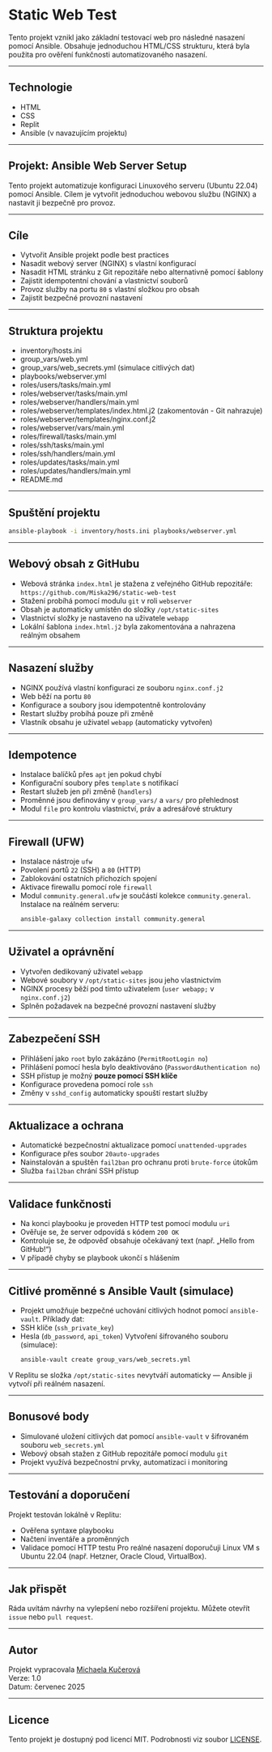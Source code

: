# Static Web Test
Tento projekt vznikl jako základní testovací web pro následné nasazení pomocí Ansible. Obsahuje jednoduchou HTML/CSS strukturu, která byla použita pro ověření funkčnosti automatizovaného nasazení.

---
## Technologie
- HTML
- CSS
- Replit
- Ansible (v navazujícím projektu)

---
## Projekt: Ansible Web Server Setup
Tento projekt automatizuje konfiguraci Linuxového serveru (Ubuntu 22.04) pomocí Ansible. Cílem je vytvořit jednoduchou webovou službu (NGINX) a nastavit ji bezpečně pro provoz.

---
## Cíle
- Vytvořit Ansible projekt podle best practices
- Nasadit webový server (NGINX) s vlastní konfigurací
- Nasadit HTML stránku z Git repozitáře nebo alternativně pomocí šablony
- Zajistit idempotentní chování a vlastnictví souborů
- Provoz služby na portu `80` s vlastní složkou pro obsah
- Zajistit bezpečné provozní nastavení

---
## Struktura projektu
- inventory/hosts.ini 
- group_vars/web.yml
- group_vars/web_secrets.yml (simulace citlivých dat)
- playbooks/webserver.yml
- roles/users/tasks/main.yml
- roles/webserver/tasks/main.yml
- roles/webserver/handlers/main.yml
- roles/webserver/templates/index.html.j2 (zakomentován - Git nahrazuje)
- roles/webserver/templates/nginx.conf.j2
- roles/webserver/vars/main.yml
- roles/firewall/tasks/main.yml
- roles/ssh/tasks/main.yml
- roles/ssh/handlers/main.yml
- roles/updates/tasks/main.yml
- roles/updates/handlers/main.yml
- README.md

---
## Spuštění projektu
```bash
ansible-playbook -i inventory/hosts.ini playbooks/webserver.yml
```

---
## Webový obsah z GitHubu
- Webová stránka `index.html` je stažena z veřejného GitHub repozitáře: `https://github.com/Miska296/static-web-test`
- Stažení probíhá pomocí modulu `git` v roli `webserver`
- Obsah je automaticky umístěn do složky `/opt/static-sites`
- Vlastnictví složky je nastaveno na uživatele `webapp`
- Lokální šablona `index.html.j2` byla zakomentována a nahrazena reálným obsahem

---
## Nasazení služby
- NGINX používá vlastní konfiguraci ze souboru `nginx.conf.j2`
- Web běží na portu `80`
- Konfigurace a soubory jsou idempotentně kontrolovány
- Restart služby probíhá pouze při změně
- Vlastník obsahu je uživatel `webapp` (automaticky vytvořen)

---
## Idempotence
- Instalace balíčků přes `apt` jen pokud chybí
- Konfigurační soubory přes `template` s notifikací
- Restart služeb jen při změně (`handlers`)
- Proměnné jsou definovány v `group_vars/` a `vars/` pro přehlednost
- Modul `file` pro kontrolu vlastnictví, práv a adresářové struktury

---
## Firewall (UFW)
- Instalace nástroje `ufw`
- Povolení portů `22` (SSH) a `80` (HTTP)
- Zablokování ostatních příchozích spojení
- Aktivace firewallu pomocí role `firewall`
- Modul `community.general.ufw` je součástí kolekce `community.general`. Instalace na reálném serveru:
  ```bash
  ansible-galaxy collection install community.general
  ```

---
## Uživatel a oprávnění
- Vytvořen dedikovaný uživatel `webapp`
- Webové soubory v `/opt/static-sites` jsou jeho vlastnictvím
- NGINX procesy běží pod tímto uživatelem (`user webapp;` v `nginx.conf.j2`)
- Splněn požadavek na bezpečné provozní nastavení služby

---
## Zabezpečení SSH
- Přihlášení jako `root` bylo zakázáno (`PermitRootLogin no`)
- Přihlášení pomocí hesla bylo deaktivováno (`PasswordAuthentication no`)
- SSH přístup je možný **pouze pomocí SSH klíče**
- Konfigurace provedena pomocí role `ssh`
- Změny v `sshd_config` automaticky spouští restart služby

---
## Aktualizace a ochrana
- Automatické bezpečnostní aktualizace pomocí `unattended-upgrades`
- Konfigurace přes soubor `20auto-upgrades`
- Nainstalován a spuštěn `fail2ban` pro ochranu proti `brute-force` útokům
- Služba `fail2ban` chrání SSH přístup

---
## Validace funkčnosti
- Na konci playbooku je proveden HTTP test pomocí modulu `uri`
- Ověřuje se, že server odpovídá s kódem `200 OK`
- Kontroluje se, že odpověď obsahuje očekávaný text (např. „Hello from GitHub!“)
- V případě chyby se playbook ukončí s hlášením

---
## Citlivé proměnné s Ansible Vault (simulace)
- Projekt umožňuje bezpečné uchování citlivých hodnot pomocí `ansible-vault`.
Příklady dat:
- SSH klíče (`ssh_private_key`)
- Hesla (`db_password`, `api_token`)
Vytvoření šifrovaného souboru (simulace):
  ```bash
  ansible-vault create group_vars/web_secrets.yml
  ```
V Replitu se složka `/opt/static-sites` nevytváří automaticky — Ansible ji vytvoří při reálném nasazení.

---
## Bonusové body
- Simulované uložení citlivých dat pomocí `ansible-vault` v šifrovaném souboru `web_secrets.yml`
- Webový obsah stažen z GitHub repozitáře pomocí modulu `git`
- Projekt využívá bezpečnostní prvky, automatizaci i monitoring

---
## Testování a doporučení
Projekt testován lokálně v Replitu:
- Ověřena syntaxe playbooku
- Načtení inventáře a proměnných
- Validace pomocí HTTP testu
Pro reálné nasazení doporučuji Linux VM s Ubuntu 22.04 (např. Hetzner, Oracle Cloud, VirtualBox).

---
## Jak přispět
Ráda uvítám návrhy na vylepšení nebo rozšíření projektu. Můžete otevřít `issue` nebo `pull request`.

---
## Autor
Projekt vypracovala [Michaela Kučerová](https://github.com/Miska296)  
Verze: 1.0  
Datum: červenec 2025

---
## Licence
Tento projekt je dostupný pod licencí MIT. Podrobnosti viz soubor [LICENSE](LICENSE).
